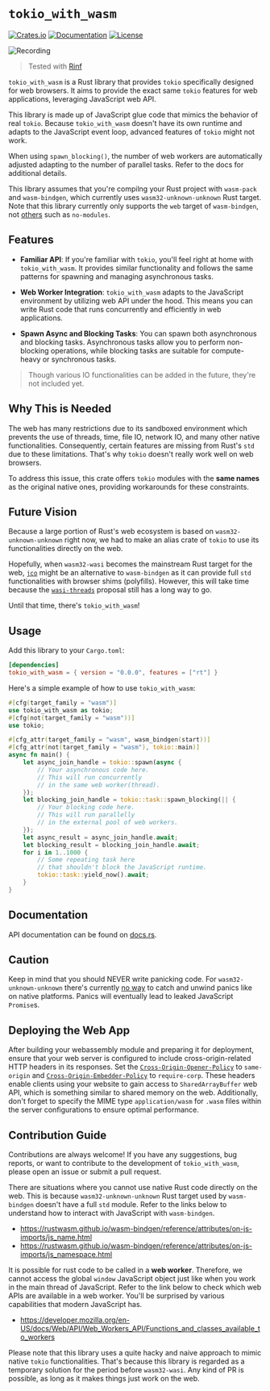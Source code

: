 # `tokio_with_wasm`

[![Crates.io](https://img.shields.io/crates/v/tokio_with_wasm.svg)](https://crates.io/crates/tokio_with_wasm)
[![Documentation](https://docs.rs/tokio_with_wasm/badge.svg)](https://docs.rs/tokio_with_wasm)
[![License](https://img.shields.io/crates/l/tokio_with_wasm.svg)](https://github.com/cunarist/tokio-with-wasm/blob/main/LICENSE)

![Recording](https://github.com/cunarist/tokio-with-wasm/assets/66480156/77fa5838-23c7-4e3b-b1ba-61146972c2aa)

> Tested with [Rinf](https://github.com/cunarist/rinf)

`tokio_with_wasm` is a Rust library that provides `tokio` specifically designed for web browsers. It aims to provide the exact same `tokio` features for web applications, leveraging JavaScript web API.

This library is made up of JavaScript glue code that mimics the behavior of real `tokio`. Because `tokio_with_wasm` doesn't have its own runtime and adapts to the JavaScript event loop, advanced features of `tokio` might not work.

When using `spawn_blocking()`, the number of web workers are automatically adjusted adapting to the number of parallel tasks. Refer to the docs for additional details.

This library assumes that you're compilng your Rust project with `wasm-pack` and `wasm-bindgen`, which currently uses `wasm32-unknown-unknown` Rust target. Note that this library currently only supports the `web` target of `wasm-bindgen`, not [others](https://rustwasm.github.io/wasm-bindgen/reference/deployment.html) such as `no-modules`.

## Features

- **Familiar API**: If you're familiar with `tokio`, you'll feel right at home with `tokio_with_wasm`. It provides similar functionality and follows the same patterns for spawning and managing asynchronous tasks.

- **Web Worker Integration**: `tokio_with_wasm` adapts to the JavaScript environment by utilizing web API under the hood. This means you can write Rust code that runs concurrently and efficiently in web applications.

- **Spawn Async and Blocking Tasks**: You can spawn both asynchronous and blocking tasks. Asynchronous tasks allow you to perform non-blocking operations, while blocking tasks are suitable for compute-heavy or synchronous tasks.

> Though various IO functionalities can be added in the future, they're not included yet.

## Why This is Needed

The web has many restrictions due to its sandboxed environment which prevents the use of threads, time, file IO, network IO, and many other native functionalities. Consequently, certain features are missing from Rust's `std` due to these limitations. That's why `tokio` doesn't really work well on web browsers.

To address this issue, this crate offers `tokio` modules with the **same names** as the original native ones, providing workarounds for these constraints.

## Future Vision

Because a large portion of Rust's web ecosystem is based on `wasm32-unknown-unknown` right now, we had to make an alias crate of `tokio` to use its functionalities directly on the web.

Hopefully, when `wasm32-wasi` becomes the mainstream Rust target for the web, [`jco`](https://github.com/bytecodealliance/jco) might be an alternative to `wasm-bindgen` as it can provide full `std` functionalities with browser shims (polyfills). However, this will take time because the [`wasi-threads`](https://github.com/WebAssembly/wasi-threads) proposal still has a long way to go.

Until that time, there's `tokio_with_wasm`!

## Usage

Add this library to your `Cargo.toml`:

```toml
[dependencies]
tokio_with_wasm = { version = "0.0.0", features = ["rt"] }
```

Here's a simple example of how to use `tokio_with_wasm`:

```rust
#[cfg(target_family = "wasm")]
use tokio_with_wasm as tokio;
#[cfg(not(target_family = "wasm"))]
use tokio;

#[cfg_attr(target_family = "wasm", wasm_bindgen(start))]
#[cfg_attr(not(target_family = "wasm"), tokio::main)]
async fn main() {
    let async_join_handle = tokio::spawn(async {
        // Your asynchronous code here.
        // This will run concurrently
        // in the same web worker(thread).
    });
    let blocking_join_handle = tokio::task::spawn_blocking(|| {
        // Your blocking code here.
        // This will run parallelly
        // in the external pool of web workers.
    });
    let async_result = async_join_handle.await;
    let blocking_result = blocking_join_handle.await;
    for i in 1..1000 {
        // Some repeating task here
        // that shouldn't block the JavaScript runtime.
        tokio::task::yield_now().await;
    }
}
```

## Documentation

API documentation can be found on [docs.rs](https://docs.rs/tokio_with_wasm).

## Caution

Keep in mind that you should NEVER write panicking code. For `wasm32-unknown-unknown` there's currently [no way](https://rustwasm.github.io/wasm-bindgen/api/wasm_bindgen_futures/fn.future_to_promise.html#panics) to catch and unwind panics like on native platforms. Panics will eventually lead to leaked JavaScript `Promise`s.

## Deploying the Web App

After building your webassembly module and preparing it for deployment, ensure that your web server is configured to include cross-origin-related HTTP headers in its responses. Set the [`Cross-Origin-Opener-Policy`](https://developer.mozilla.org/en-US/docs/Web/HTTP/Headers/Cross-Origin-Opener-Policy) to `same-origin` and [`Cross-Origin-Embedder-Policy`](https://developer.mozilla.org/en-US/docs/Web/HTTP/Headers/Cross-Origin-Embedder-Policy) to `require-corp`. These headers enable clients using your website to gain access to `SharedArrayBuffer` web API, which is something similar to shared memory on the web. Additionally, don't forget to specify the MIME type `application/wasm` for `.wasm` files within the server configurations to ensure optimal performance.

## Contribution Guide

Contributions are always welcome! If you have any suggestions, bug reports, or want to contribute to the development of `tokio_with_wasm`, please open an issue or submit a pull request.

There are situations where you cannot use native Rust code directly on the web. This is because `wasm32-unknown-unknown` Rust target used by `wasm-bindgen` doesn't have a full `std` module. Refer to the links below to understand how to interact with JavaScript with `wasm-bindgen`.

- https://rustwasm.github.io/wasm-bindgen/reference/attributes/on-js-imports/js_name.html
- https://rustwasm.github.io/wasm-bindgen/reference/attributes/on-js-imports/js_namespace.html

It is possible for rust code to be called in a **web worker**. Therefore, we cannot access the global `window` JavaScript object
just like when you work in the main thread of JavaScript. Refer to the link below to check which web APIs are available in a web worker.
You'll be surprised by various capabilities that modern JavaScript has.

- https://developer.mozilla.org/en-US/docs/Web/API/Web_Workers_API/Functions_and_classes_available_to_workers

Please note that this library uses a quite hacky and naive approach to mimic native `tokio` functionalities. That's because this library is regarded as a temporary solution for the period before `wasm32-wasi`. Any kind of PR is possible, as long as it makes things just work on the web.
